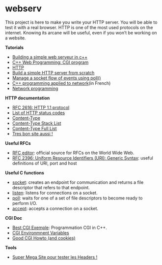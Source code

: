 # webserv
This project is here to make you write your HTTP server. You will be able to test it with a real browser. HTTP is one of the most used protocols on the internet. Knowing its arcane will be useful, even if you won’t be working on a website.

**Tutorials**
- [Building a simple web serveur in c++](https://ncona.com/2019/04/building-a-simple-server-with-cpp/)
- [C++ Web Programming: CGI program](https://www.tutorialspoint.com/cplusplus/cpp_web_programming.htm)
- [HTTP](https://developer.mozilla.org/en-US/docs/Web/HTTP)
- [Build a simple HTTP server from scratch](https://medium.com/from-the-scratch/http-server-what-do-you-need-to-know-to-build-a-simple-http-server-from-scratch-d1ef8945e4fa)
- [Manage a socket flow of events using poll()](https://www.ibm.com/docs/en/i/7.2?topic=designs-using-poll-instead-select)
- [C++ programming applied to network](https://bousk.developpez.com/cours/reseau-c++/)(in French)
- [Network programming](https://beej.us/guide/bgnet/)

**HTTP documentation**
- [RFC 2616: HTTP 1.1 protocol](https://datatracker.ietf.org/doc/html/rfc2616)
- [List of HTTP status codes](https://en.wikipedia.org/wiki/List_of_HTTP_status_codes)
- [Content-Type](https://docs.microsoft.com/en-us/previous-versions/exchange-server/exchange-10/ms526508(v=exchg.10)?redirectedfrom=MSDN)
- [Content-Type Stack List](https://stackoverflow.com/questions/23714383/what-are-all-the-possible-values-for-http-content-type-header)
- [Content-Type Full List](https://www.iana.org/assignments/media-types/media-types.xhtml)
- [Tres bon site aussi !](https://developer.mozilla.org/fr/docs/Web/HTTP/Status/)

**Useful RFCs**
- [RFC editor](https://www.rfc-editor.org/retrieve/): official source for RFCs on the World Wide Web.
- [RFC 2396: Uniform Resource Identifiers (URI): Generic Syntax](https://datatracker.ietf.org/doc/html/rfc2396): useful definitions of URI, port and host

**Useful C functions**
- [socket](https://man7.org/linux/man-pages/man2/socket.2.html): creates an endpoint for communication and returns a file descriptor that refers to that endpoint.
- [listen](https://man7.org/linux/man-pages/man2/listen.2.html): listens for connections on a socket.
- [poll](https://man7.org/linux/man-pages/man2/poll.2.html): waits for one of a set of file descriptors to become ready to perform I/O.
- [accept](https://man7.org/linux/man-pages/man2/accept.2.html): accepts a connection on a socket.

**CGI Doc**
- [Best CGI Exemple](https://www.fi.muni.cz/usr/jkucera/tic/tic0305.html): Programmation CGI in C++.
- [CGI Environmnent Variables](https://fr.wikipedia.org/wiki/Variables_d%27environnement_CGI)
- [Good CGI Howto (and cookies)](http://www.purplepixie.org/cgi/howto.php)

**Tools**
- [Super Mega Site pour tester les Headers !](https://reqbin.com/)
